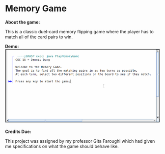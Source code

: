 # Memory Game
<b>About the game:</b>
<p>This is a classic duel-card memory flipping game where the player has to match all of the card pairs to win.</p>

<b>Demo:</b>
![](/CSC%2015/Project2/MemoryGameDemo.gif)
<br></br>
<b>Credits Due:</b>
    <p>This project was assigned by my professor Gita Faroughi which had given me specifications on what the game should behave like.</p>
